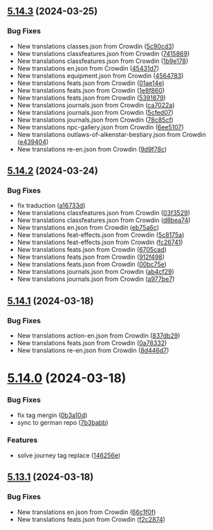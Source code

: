 ## [5.14.3](https://github.com/allnnde/pf2e-esp-translation/compare/v5.14.2...v5.14.3) (2024-03-25)


### Bug Fixes

* New translations classes.json from Crowdin ([5c90cd3](https://github.com/allnnde/pf2e-esp-translation/commit/5c90cd3951b9604adbdf3af7f55e10c872cc7dcd))
* New translations classfeatures.json from Crowdin ([7415869](https://github.com/allnnde/pf2e-esp-translation/commit/7415869f3414dac7e71c962a98e5b7dee07ff6ed))
* New translations classfeatures.json from Crowdin ([1b9e178](https://github.com/allnnde/pf2e-esp-translation/commit/1b9e178c10830e3016f39db3457c089fceeec1c1))
* New translations en.json from Crowdin ([45431d7](https://github.com/allnnde/pf2e-esp-translation/commit/45431d79b33eea02a36dd3654c379c0ba1ea3a09))
* New translations equipment.json from Crowdin ([4564783](https://github.com/allnnde/pf2e-esp-translation/commit/4564783d4cf885dd295df3bc84d1cac353872bdd))
* New translations feats.json from Crowdin ([01ae14e](https://github.com/allnnde/pf2e-esp-translation/commit/01ae14e926a78591d1a10770e8102e05c6aa26e4))
* New translations feats.json from Crowdin ([1e8f860](https://github.com/allnnde/pf2e-esp-translation/commit/1e8f860e0d97c878ea6a092be4e0d64b51eb778b))
* New translations feats.json from Crowdin ([5391879](https://github.com/allnnde/pf2e-esp-translation/commit/539187993bbc7907cb645c454ed65c2cc581b58e))
* New translations journals.json from Crowdin ([ca7022a](https://github.com/allnnde/pf2e-esp-translation/commit/ca7022a8bcea35a1043626aee90621996472dae1))
* New translations journals.json from Crowdin ([5cfed07](https://github.com/allnnde/pf2e-esp-translation/commit/5cfed07f0d0e8c7e9dde93ed89d236a17a363338))
* New translations journals.json from Crowdin ([78c85cf](https://github.com/allnnde/pf2e-esp-translation/commit/78c85cf73627a0e25f1f1280d3e5a686e1c8c6da))
* New translations npc-gallery.json from Crowdin ([6ee5107](https://github.com/allnnde/pf2e-esp-translation/commit/6ee5107e4d89c79f34be2020e9375ccafab6ae25))
* New translations outlaws-of-alkenstar-bestiary.json from Crowdin ([e439404](https://github.com/allnnde/pf2e-esp-translation/commit/e43940408eafc23e9709de51912d1a6a515aff9e))
* New translations re-en.json from Crowdin ([9d9f78c](https://github.com/allnnde/pf2e-esp-translation/commit/9d9f78c803932d079567d641a06dd7ad4a3d2fcb))



## [5.14.2](https://github.com/allnnde/pf2e-esp-translation/compare/v5.14.1...v5.14.2) (2024-03-24)


### Bug Fixes

* fix traduction ([a16733d](https://github.com/allnnde/pf2e-esp-translation/commit/a16733dc448312722fe644f96c77779bf1ffe226))
* New translations classfeatures.json from Crowdin ([03f3529](https://github.com/allnnde/pf2e-esp-translation/commit/03f3529c91a508b27aa5bce37d22e379e38254ca))
* New translations classfeatures.json from Crowdin ([d8bea74](https://github.com/allnnde/pf2e-esp-translation/commit/d8bea747105892c5a5220595ba1d09d0bc032d4d))
* New translations en.json from Crowdin ([eb75a6c](https://github.com/allnnde/pf2e-esp-translation/commit/eb75a6ca43b3c43cbaf7f27cd55237f5095406c5))
* New translations feat-effects.json from Crowdin ([5c8175a](https://github.com/allnnde/pf2e-esp-translation/commit/5c8175af1121e8b701fcf1a2edc10fe8f470d6b5))
* New translations feat-effects.json from Crowdin ([fc26741](https://github.com/allnnde/pf2e-esp-translation/commit/fc267412eccae40d0ef8bd938299e285d64640de))
* New translations feats.json from Crowdin ([6705cad](https://github.com/allnnde/pf2e-esp-translation/commit/6705cad1884161efb9a1352af500bcfa9962a78e))
* New translations feats.json from Crowdin ([912f498](https://github.com/allnnde/pf2e-esp-translation/commit/912f498238d09ba98452ce7ed56824cbf2896cf8))
* New translations feats.json from Crowdin ([00bc75e](https://github.com/allnnde/pf2e-esp-translation/commit/00bc75ed70f4169dd0d1a74b23d19dc994ea69b2))
* New translations journals.json from Crowdin ([ab4cf29](https://github.com/allnnde/pf2e-esp-translation/commit/ab4cf29a47ec17be7e19b3ad009e818d2cc98c79))
* New translations journals.json from Crowdin ([a977be7](https://github.com/allnnde/pf2e-esp-translation/commit/a977be709492bf34f00a8204b1768018b00b79e6))



## [5.14.1](https://github.com/allnnde/pf2e-esp-translation/compare/v5.14.0...v5.14.1) (2024-03-18)


### Bug Fixes

* New translations action-en.json from Crowdin ([837db29](https://github.com/allnnde/pf2e-esp-translation/commit/837db29f0765637eae360c1a2e1316bd24799094))
* New translations feats.json from Crowdin ([0a78332](https://github.com/allnnde/pf2e-esp-translation/commit/0a7833215ccb3224233e3dfe4f461a76f3de6cc3))
* New translations re-en.json from Crowdin ([8d446d7](https://github.com/allnnde/pf2e-esp-translation/commit/8d446d7ecd825eda32d95b9f8a0630e6098845f7))



# [5.14.0](https://github.com/allnnde/pf2e-esp-translation/compare/v5.13.1...v5.14.0) (2024-03-18)


### Bug Fixes

* fix tag mergin ([0b3a10d](https://github.com/allnnde/pf2e-esp-translation/commit/0b3a10d4e67a0d5b25a9236f3e07186e4f342c4d))
* sync to german repo ([7b3babb](https://github.com/allnnde/pf2e-esp-translation/commit/7b3babbe2bb1aa58fb73e512559f4547a7b2f884))


### Features

* solve journey tag replace ([146256e](https://github.com/allnnde/pf2e-esp-translation/commit/146256ee99664e4e1d668fb290c3089c936722aa))



## [5.13.1](https://github.com/allnnde/pf2e-esp-translation/compare/v5.13.0...v5.13.1) (2024-03-18)


### Bug Fixes

* New translations en.json from Crowdin ([66c1f0f](https://github.com/allnnde/pf2e-esp-translation/commit/66c1f0fc1fe9089086884eede02367292c60b1fa))
* New translations feats.json from Crowdin ([f2c2874](https://github.com/allnnde/pf2e-esp-translation/commit/f2c28747dbff8b6cf0ea089e8e414ea275dbefff))



